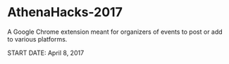 # AthenaHacks-2017
A Google Chrome extension meant for organizers of events to post or add to various platforms.

START DATE: April 8, 2017
